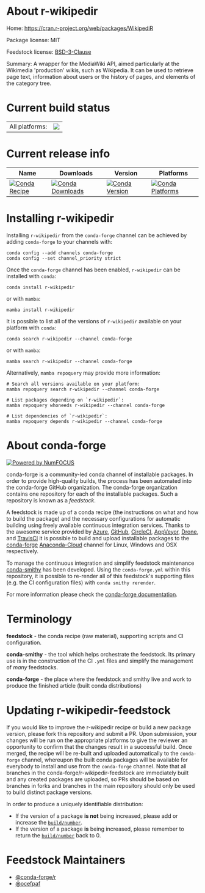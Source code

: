 About r-wikipedir
=================

Home: https://cran.r-project.org/web/packages/WikipediR

Package license: MIT

Feedstock license: [BSD-3-Clause](https://github.com/conda-forge/r-wikipedir-feedstock/blob/main/LICENSE.txt)

Summary: A wrapper for the MediaWiki API, aimed particularly at the Wikimedia 'production' wikis, such as Wikipedia. It can be used to retrieve page text, information about users or the history of pages, and elements of the category tree.

Current build status
====================


<table><tr><td>All platforms:</td>
    <td>
      <a href="https://dev.azure.com/conda-forge/feedstock-builds/_build/latest?definitionId=1797&branchName=main">
        <img src="https://dev.azure.com/conda-forge/feedstock-builds/_apis/build/status/r-wikipedir-feedstock?branchName=main">
      </a>
    </td>
  </tr>
</table>

Current release info
====================

| Name | Downloads | Version | Platforms |
| --- | --- | --- | --- |
| [![Conda Recipe](https://img.shields.io/badge/recipe-r--wikipedir-green.svg)](https://anaconda.org/conda-forge/r-wikipedir) | [![Conda Downloads](https://img.shields.io/conda/dn/conda-forge/r-wikipedir.svg)](https://anaconda.org/conda-forge/r-wikipedir) | [![Conda Version](https://img.shields.io/conda/vn/conda-forge/r-wikipedir.svg)](https://anaconda.org/conda-forge/r-wikipedir) | [![Conda Platforms](https://img.shields.io/conda/pn/conda-forge/r-wikipedir.svg)](https://anaconda.org/conda-forge/r-wikipedir) |

Installing r-wikipedir
======================

Installing `r-wikipedir` from the `conda-forge` channel can be achieved by adding `conda-forge` to your channels with:

```
conda config --add channels conda-forge
conda config --set channel_priority strict
```

Once the `conda-forge` channel has been enabled, `r-wikipedir` can be installed with `conda`:

```
conda install r-wikipedir
```

or with `mamba`:

```
mamba install r-wikipedir
```

It is possible to list all of the versions of `r-wikipedir` available on your platform with `conda`:

```
conda search r-wikipedir --channel conda-forge
```

or with `mamba`:

```
mamba search r-wikipedir --channel conda-forge
```

Alternatively, `mamba repoquery` may provide more information:

```
# Search all versions available on your platform:
mamba repoquery search r-wikipedir --channel conda-forge

# List packages depending on `r-wikipedir`:
mamba repoquery whoneeds r-wikipedir --channel conda-forge

# List dependencies of `r-wikipedir`:
mamba repoquery depends r-wikipedir --channel conda-forge
```


About conda-forge
=================

[![Powered by
NumFOCUS](https://img.shields.io/badge/powered%20by-NumFOCUS-orange.svg?style=flat&colorA=E1523D&colorB=007D8A)](https://numfocus.org)

conda-forge is a community-led conda channel of installable packages.
In order to provide high-quality builds, the process has been automated into the
conda-forge GitHub organization. The conda-forge organization contains one repository
for each of the installable packages. Such a repository is known as a *feedstock*.

A feedstock is made up of a conda recipe (the instructions on what and how to build
the package) and the necessary configurations for automatic building using freely
available continuous integration services. Thanks to the awesome service provided by
[Azure](https://azure.microsoft.com/en-us/services/devops/), [GitHub](https://github.com/),
[CircleCI](https://circleci.com/), [AppVeyor](https://www.appveyor.com/),
[Drone](https://cloud.drone.io/welcome), and [TravisCI](https://travis-ci.com/)
it is possible to build and upload installable packages to the
[conda-forge](https://anaconda.org/conda-forge) [Anaconda-Cloud](https://anaconda.org/)
channel for Linux, Windows and OSX respectively.

To manage the continuous integration and simplify feedstock maintenance
[conda-smithy](https://github.com/conda-forge/conda-smithy) has been developed.
Using the ``conda-forge.yml`` within this repository, it is possible to re-render all of
this feedstock's supporting files (e.g. the CI configuration files) with ``conda smithy rerender``.

For more information please check the [conda-forge documentation](https://conda-forge.org/docs/).

Terminology
===========

**feedstock** - the conda recipe (raw material), supporting scripts and CI configuration.

**conda-smithy** - the tool which helps orchestrate the feedstock.
                   Its primary use is in the construction of the CI ``.yml`` files
                   and simplify the management of *many* feedstocks.

**conda-forge** - the place where the feedstock and smithy live and work to
                  produce the finished article (built conda distributions)


Updating r-wikipedir-feedstock
==============================

If you would like to improve the r-wikipedir recipe or build a new
package version, please fork this repository and submit a PR. Upon submission,
your changes will be run on the appropriate platforms to give the reviewer an
opportunity to confirm that the changes result in a successful build. Once
merged, the recipe will be re-built and uploaded automatically to the
`conda-forge` channel, whereupon the built conda packages will be available for
everybody to install and use from the `conda-forge` channel.
Note that all branches in the conda-forge/r-wikipedir-feedstock are
immediately built and any created packages are uploaded, so PRs should be based
on branches in forks and branches in the main repository should only be used to
build distinct package versions.

In order to produce a uniquely identifiable distribution:
 * If the version of a package **is not** being increased, please add or increase
   the [``build/number``](https://docs.conda.io/projects/conda-build/en/latest/resources/define-metadata.html#build-number-and-string).
 * If the version of a package **is** being increased, please remember to return
   the [``build/number``](https://docs.conda.io/projects/conda-build/en/latest/resources/define-metadata.html#build-number-and-string)
   back to 0.

Feedstock Maintainers
=====================

* [@conda-forge/r](https://github.com/conda-forge/r/)
* [@ocefpaf](https://github.com/ocefpaf/)

